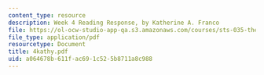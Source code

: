 ```yaml
---
content_type: resource
description: Week 4 Reading Response, by Katherine A. Franco
file: https://ol-ocw-studio-app-qa.s3.amazonaws.com/courses/sts-035-the-history-of-computing-spring-2004/a064678b611fac691c525b8711a8c988_4kathy.pdf
file_type: application/pdf
resourcetype: Document
title: 4kathy.pdf
uid: a064678b-611f-ac69-1c52-5b8711a8c988
---
```

